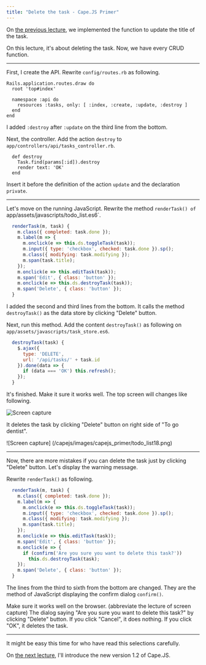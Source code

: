 ```yaml
---
title: "Delete the task - Cape.JS Primer"
---
```


On [the previous lecture](../14_updating_task), we implemented the function to update the title of the task.

On this lecture, it's about deleting the task. Now, we have every CRUD function.

----

First, I create the API. Rewrite `config/routes.rb` as following.

```text
Rails.application.routes.draw do
  root 'top#index'

  namespace :api do
    resources :tasks, only: [ :index, :create, :update, :destroy ]
  end
end
```

I added `:destroy` after `:update` on the third line from the bottom.

Next, the controller. Add the action `destroy` to `app/controllers/api/tasks_controller.rb`.

```text
  def destroy
    Task.find(params[:id]).destroy
    render text: 'OK'
  end
```

Insert it before the definition of the action `update` and the declaration `private`.

----

Let's move on the running JavaScript. Rewrite the method `renderTask() of `app/assets/javascripts/todo_list.es6`.

```javascript
  renderTask(m, task) {
    m.class({ completed: task.done });
    m.label(m => {
      m.onclick(e => this.ds.toggleTask(task));
      m.input({ type: 'checkbox', checked: task.done }).sp();
      m.class({ modifying: task.modifying });
      m.span(task.title);
    });
    m.onclick(e => this.editTask(task));
    m.span('Edit', { class: 'button' });
    m.onclick(e => this.ds.destroyTask(task));
    m.span('Delete', { class: 'button' });
  }
```

I added the second and third lines from the bottom. It calls the method `destroyTask()` as the data store by clicking "Delete" button.

Next, run this method. Add the content `destroyTask()` as following on `app/assets/javascripts/task_store.es6`.

```javascript
  destroyTask(task) {
    $.ajax({
      type: 'DELETE',
      url: '/api/tasks/' + task.id
    }).done(data => {
      if (data === 'OK') this.refresh();
    });
  }
```

It's finished. Make it sure it works well. The top screen will changes like following.

![Screen capture](/capejs/images/capejs_primer/todo_list17.png)

It deletes the task by clicking "Delete" button on right side of "To go dentist".

![Screen capture] (/capejs/images/capejs_primer/todo_list18.png)

----

Now, there are more mistakes if you can delete the task just by clicking "Delete" button. Let's display the warning message.

Rewrite `renderTask()` as following.

```javascript
  renderTask(m, task) {
    m.class({ completed: task.done });
    m.label(m => {
      m.onclick(e => this.ds.toggleTask(task));
      m.input({ type: 'checkbox', checked: task.done }).sp();
      m.class({ modifying: task.modifying });
      m.span(task.title);
    });
    m.onclick(e => this.editTask(task));
    m.span('Edit', { class: 'button' });
    m.onclick(e => {
      if (confirm('Are you sure you want to delete this task?'))
        this.ds.destroyTask(task);
    });
    m.span('Delete', { class: 'button' });
  }
```

The lines from the third to sixth from the bottom are changed. They are the method of JavaScript displaying the confirm dialog `confirm()`.

Make sure it works well on the browser. (abbreviate the lecture of screen capture) The dialog saying "Are you sure you want to delete this task?" by clicking "Delete" button. If you click "Cancel", it does nothing. If you click "OK", it deletes the task.

----

It might be easy this time for who have read this selections carefully.

On [the next lecture](../16_capejs_1_2), I'll introduce the new version 1.2 of Cape.JS.
